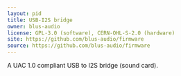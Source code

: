 ```yaml
---
layout: pid
title: USB-I2S bridge
owner: blus-audio
license: GPL-3.0 (software), CERN-OHL-S-2.0 (hardware)
site: https://github.com/blus-audio/firmware
source: https://github.com/blus-audio/firmware
---
```

A UAC 1.0 compliant USB to I2S bridge (sound card).
